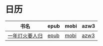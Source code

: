 # 日历

| 书名 | epub | mobi | azw3 |
| --- | --- | --- | --- |
| [一年灯火要人归](http://ct.dalanmei.com/f/31084289-572115660-35112c) | [epub](http://ct.dalanmei.com/f/31084289-572115660-35112c) | [mobi](http://ct.dalanmei.com/f/31084289-571705727-3c6484) | [azw3](http://ct.dalanmei.com/f/31084289-572139370-a5c0d7) |
